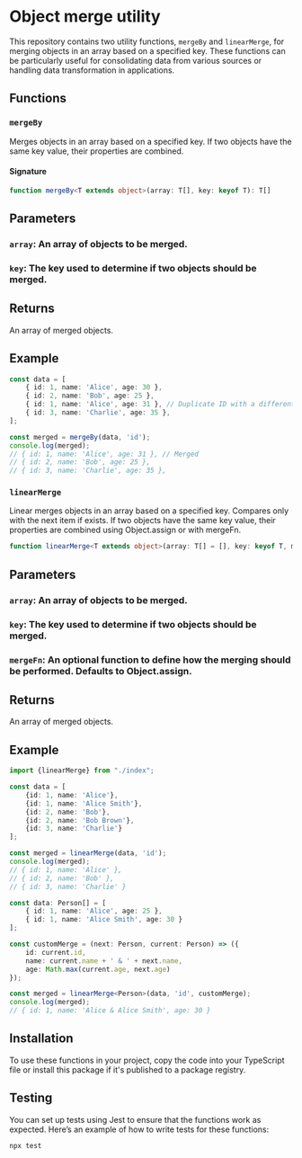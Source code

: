 # Object merge utility

This repository contains two utility functions, `mergeBy` and `linearMerge`, for merging objects in an array based on a
specified key. These functions can be particularly useful for consolidating data from various sources or handling data
transformation in applications.

## Functions

### `mergeBy`

Merges objects in an array based on a specified key. If two objects have the same key value, their properties are
combined.

#### Signature

```typescript
function mergeBy<T extends object>(array: T[], key: keyof T): T[]
```

## Parameters
### `array`: An array of objects to be merged.
### `key`: The key used to determine if two objects should be merged.

## Returns
An array of merged objects.

## Example

```typescript
const data = [
    { id: 1, name: 'Alice', age: 30 },
    { id: 2, name: 'Bob', age: 25 },
    { id: 1, name: 'Alice', age: 31 }, // Duplicate ID with a different age
    { id: 3, name: 'Charlie', age: 35 },
];

const merged = mergeBy(data, 'id');
console.log(merged);
// { id: 1, name: 'Alice', age: 31 }, // Merged
// { id: 2, name: 'Bob', age: 25 },
// { id: 3, name: 'Charlie', age: 35 },

```

### `linearMerge`

Linear merges objects in an array based on a specified key. Compares only with the next item if exists. If two objects
have the same key value, their properties are combined using Object.assign or with mergeFn.

```typescript
function linearMerge<T extends object>(array: T[] = [], key: keyof T, mergeFn: (next: T, current: T) => T = Object.assign): T[]
```

## Parameters
### `array`: An array of objects to be merged.
### `key`: The key used to determine if two objects should be merged.
### `mergeFn`: An optional function to define how the merging should be performed. Defaults to Object.assign.

## Returns
An array of merged objects.

## Example

```typescript
import {linearMerge} from "./index";

const data = [
    {id: 1, name: 'Alice'},
    {id: 1, name: 'Alice Smith'},
    {id: 2, name: 'Bob'},
    {id: 2, name: 'Bob Brown'},
    {id: 3, name: 'Charlie'}
];

const merged = linearMerge(data, 'id');
console.log(merged);
// { id: 1, name: 'Alice' },
// { id: 2, name: 'Bob' },
// { id: 3, name: 'Charlie' }
```

```typescript
const data: Person[] = [
    { id: 1, name: 'Alice', age: 25 },
    { id: 1, name: 'Alice Smith', age: 30 }
];

const customMerge = (next: Person, current: Person) => ({
    id: current.id,
    name: current.name + ' & ' + next.name,
    age: Math.max(current.age, next.age)
});

const merged = linearMerge<Person>(data, 'id', customMerge);
console.log(merged);
// { id: 1, name: 'Alice & Alice Smith', age: 30 }
```

## Installation
To use these functions in your project, copy the code into your TypeScript file or install this package if it's published to a package registry.

## Testing
You can set up tests using Jest to ensure that the functions work as expected. Here’s an example of how to write tests for these functions:

```bash
npx test
````
